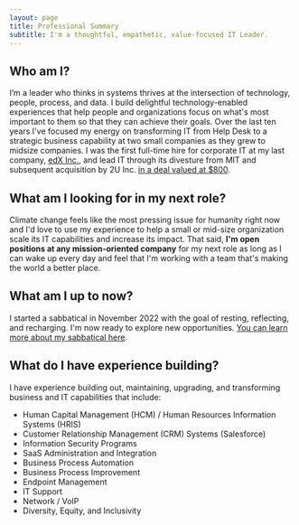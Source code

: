 ```yaml
---
layout: page
title: Professional Summary
subtitle: I'm a thoughtful, empathetic, value-focused IT Leader.
---
```


## Who am I?
I’m a leader who thinks in systems thrives at the intersection of technology, people, process, and data. I build delightful technology-enabled experiences that help people and organizations focus on what's most important to them so that they can achieve their goals. Over the last ten years I've focused my energy on transforming IT from Help Desk to a strategic business capability at two small companies as they grew to midsize companies. I was the first full-time hire for corporate IT at my last company, [edX Inc.](https://www.edx.org), and lead IT through its divesture from MIT and subsequent acquisition by 2U Inc. [in a deal valued at $800](https://techcrunch.com/2021/06/29/2u-set-to-acquire-non-profit-edx-for-deal-north-of-600m). 

## What am I looking for in my next role?
Climate change feels like the most pressing issue for humanity right now and I'd love to use my experience to help a small or mid-size organization scale its IT capabilities and increase its impact. That said, **I'm open positions at any mission-oriented company** for my next role as long as I can wake up every day and feel that I'm working with a team that's making the world a better place.

## What am I up to now?
I started a sabbatical in November 2022 with the goal of resting, reflecting, and recharging. I'm now ready to explore new opportunities. [You can learn more about my sabbatical here](sabbatical).


## What do I have experience building?
I have experience building out, maintaining, upgrading, and transforming business and IT capabilities that include:
* Human Capital Management (HCM) / Human Resources Information Systems (HRIS)
* Customer Relationship Management (CRM) Systems (Salesforce)
* Information Security Programs
* SaaS Administration and Integration
* Business Process Automation
* Business Process Improvement
* Endpoint Management
* IT Support
* Network / VoIP
* Diversity, Equity, and Inclusivity